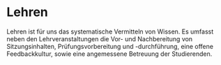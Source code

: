 <!--
   NAME - The NAME of this project is:
ethos

  FILE - The FILENAME of the current file is:
/a2.md

  CREATION - This project was CREATED on:
2017-01-28-16:15:00 UTC

  MODIFICATION - This project was last MODIFIED on:
2017-01-28-16:15:00 UTC

  VERSION - The current VERSION of this project is:
<git-commit-hash>-2017-01-28-16:15:00 UTC

  CREATOR(S) - This project was CREATED by:
Michael Czechowski, Martin Maga

  CONTACT - You can CONTACT the creator(s) or developer(s) of this project at:
E-Mail: mail@martinmaga.de

  COPYRIGHT - The COPYRIGHT holder of this project is:
COPYRIGHT (c) 2016 Martin Maga

  LICENSE - This project is LICENSED under the following license:
Martin Maga 2016 CC BY-SA 4.0 https://creativecommons.org

  SUBFILE – This is a SUBFILE! For more INFORMATION on this project go to:
/README.md
-->

# Lehren

Lehren ist für uns das systematische Vermitteln von Wissen.
Es umfasst neben den Lehrveranstaltungen die Vor- und Nachbereitung von Sitzungsinhalten, Prüfungsvorbereitung und -durchführung, eine offene Feedbackkultur, sowie eine angemessene Betreuung der Studierenden.
